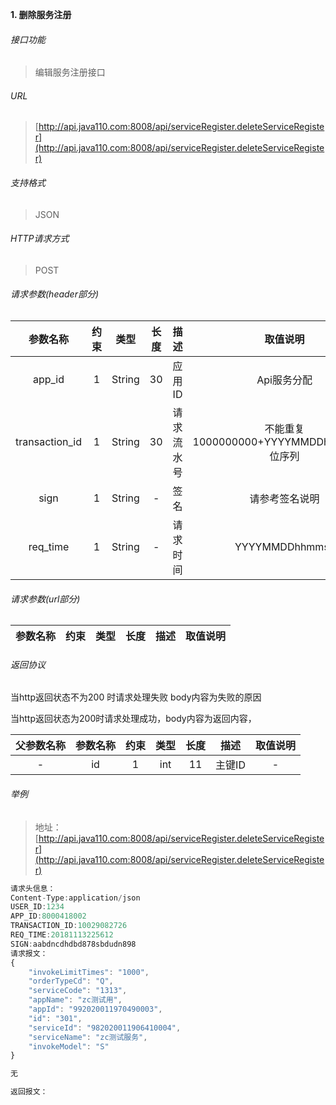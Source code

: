 

**1\. 删除服务注册**
###### 接口功能
> 编辑服务注册接口

###### URL
> [http://api.java110.com:8008/api/serviceRegister.deleteServiceRegister](http://api.java110.com:8008/api/serviceRegister.deleteServiceRegister)

###### 支持格式
> JSON

###### HTTP请求方式
> POST

###### 请求参数(header部分)
|参数名称|约束|类型|长度|描述|取值说明|
| :-: | :-: | :-: | :-: | :-: | :-:|
|app_id|1|String|30|应用ID|Api服务分配                      |
|transaction_id|1|String|30|请求流水号|不能重复 1000000000+YYYYMMDDhhmmss+6位序列 |
|sign|1|String|-|签名|请参考签名说明|
|req_time|1|String|-|请求时间|YYYYMMDDhhmmss|

###### 请求参数(url部分)
|参数名称|约束|类型|长度|描述|取值说明|
| :-: | :-: | :-: | :-: | :-: | :-: |

###### 返回协议

当http返回状态不为200 时请求处理失败 body内容为失败的原因

当http返回状态为200时请求处理成功，body内容为返回内容，

|父参数名称|参数名称|约束|类型|长度|描述|取值说明|
| :-: | :-: | :-: | :-: | :-: | :-: | :-: |
|-|id|1|int|11|主键ID|-|


		
###### 举例
> 地址：[http://api.java110.com:8008/api/serviceRegister.deleteServiceRegister](http://api.java110.com:8008/api/serviceRegister.deleteServiceRegister)

``` javascript
请求头信息：
Content-Type:application/json
USER_ID:1234
APP_ID:8000418002
TRANSACTION_ID:10029082726
REQ_TIME:20181113225612
SIGN:aabdncdhdbd878sbdudn898
请求报文：
{
	"invokeLimitTimes": "1000",
	"orderTypeCd": "Q",
	"serviceCode": "1313",
	"appName": "zc测试用",
	"appId": "992020011970490003",
	"id": "301",
	"serviceId": "982020011906410004",
	"serviceName": "zc测试服务",
	"invokeModel": "S"
}

无

返回报文：
 

```
